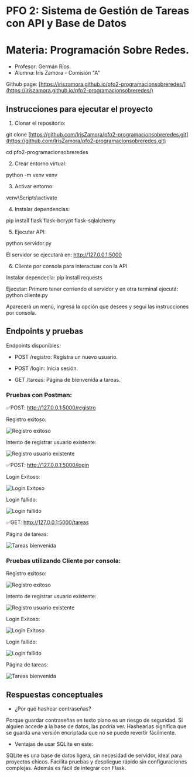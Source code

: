 # PFO 2: Sistema de Gestión de Tareas con API y Base de Datos
 # Materia: Programación Sobre Redes.
  - Profesor: Germán Ríos.
  - Alumna: Iris Zamora - Comisión "A"

Github page: [https://iriszamora.github.io/pfo2-programacionsobreredes/](https://iriszamora.github.io/pfo2-programacionsobreredes/)

## Instrucciones para ejecutar el proyecto

1. Clonar el repositorio:

git clone [https://github.com/IrisZamora/pfo2-programacionsobreredes.git](https://github.com/IrisZamora/pfo2-programacionsobreredes.git)

cd pfo2-programacionsobreredes

2. Crear entorno virtual:

python -m venv venv

3. Activar entorno:

venv\Scripts\activate

4. Instalar dependencias: 

pip install flask flask-bcrypt flask-sqlalchemy

5. Ejecutar API: 

python servidor.py

El servidor se ejecutará en: http://127.0.0.1:5000

6. Cliente por consola para interactuar con la API

Instalar dependecia: pip install requests

Ejecutar: Primero tener corriendo el servidor y en otra terminal ejecutá: python cliente.py

Aparecerá un menú, ingresá la opción que desees y seguí las instrucciones por consola.


## Endpoints y pruebas

Endpoints disponibles:

- POST /registro: Registra un nuevo usuario.

- POST /login: Inicia sesión.

- GET /tareas: Página de bienvenida a tareas.


### Pruebas con Postman:

✅POST: http://127.0.0.1:5000/registro

Registro exitoso:

![Registro exitoso](capturas/postman/registroExitoso.png)

Intento de registrar usuario existente:

![Registro usuario existente](capturas/postman/usuarioExiste.png)

✅POST: http://127.0.0.1:5000/login

Login Exitoso:

![Login Exitoso](capturas/postman/loginExitoso.png)

Login fallido:

![Login fallido](capturas/postman/credencialesIncorrectas.png)

✅GET: http://127.0.0.1:5000/tareas

Página de tareas:

![Tareas bienvenida](capturas/postman/pantallaTareas.png)

### Pruebas utilizando Cliente por consola:

Registro exitoso:

![Registro exitoso](capturas/clienteConsola/registroExitoso.png)

Intento de registrar usuario existente:

![Registro usuario existente](capturas/clienteConsola/usuarioExiste.png)

Login Exitoso:

![Login Exitoso](capturas/clienteConsola/login.png)

Login fallido:

![Login fallido](capturas/clienteConsola/credencialesIncorrectas.png)

Página de tareas:

![Tareas bienvenida](capturas/clienteConsola/verTareas.png)

## Respuestas conceptuales

- ¿Por qué hashear contraseñas?

Porque guardar contraseñas en texto plano es un riesgo de seguridad. Si alguien accede a la base de datos, las podría ver. Hashearlas significa que se guarda una versión encriptada que no se puede revertir fácilmente.

- Ventajas de usar SQLite en este:

SQLite es una base de datos ligera, sin necesidad de servidor, ideal para proyectos chicos. Facilita pruebas y despliegue rápido sin configuraciones complejas. Además es fácil de integrar con Flask.











